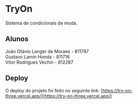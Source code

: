 # TryOn
Sistema de condicionais de moda.

## Alunos

João Otávio Langer de Moraes - 811797  
Gustavo Lamin Honda - 811716  
Vitor Rodrigues Vechin - 812287  

## Deploy

O deploy do projeto foi feito no seguinte link: [https://try-on-three.vercel.app/](https://try-on-three.vercel.app/)
